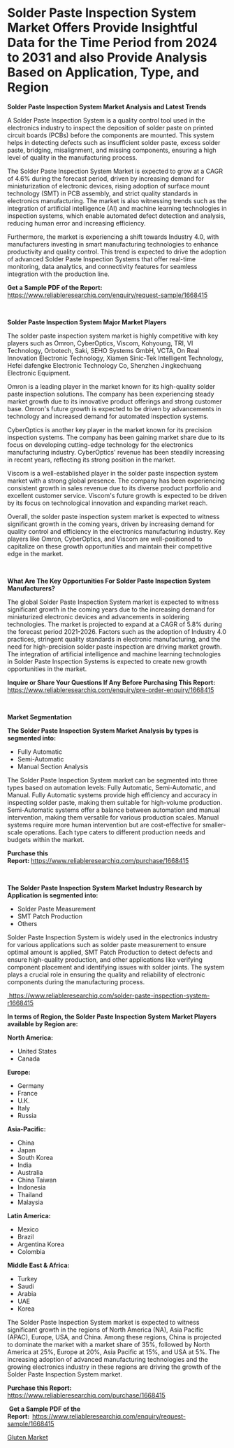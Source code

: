 <p><h1>Solder Paste Inspection System Market Offers Provide Insightful Data for the Time Period from 2024 to 2031 and also Provide Analysis Based on Application, Type, and Region</h1></p><p><strong>Solder Paste Inspection System Market Analysis and Latest Trends</strong></p>
<p><p>A Solder Paste Inspection System is a quality control tool used in the electronics industry to inspect the deposition of solder paste on printed circuit boards (PCBs) before the components are mounted. This system helps in detecting defects such as insufficient solder paste, excess solder paste, bridging, misalignment, and missing components, ensuring a high level of quality in the manufacturing process.</p><p>The Solder Paste Inspection System Market is expected to grow at a CAGR of 4.6% during the forecast period, driven by increasing demand for miniaturization of electronic devices, rising adoption of surface mount technology (SMT) in PCB assembly, and strict quality standards in electronics manufacturing. The market is also witnessing trends such as the integration of artificial intelligence (AI) and machine learning technologies in inspection systems, which enable automated defect detection and analysis, reducing human error and increasing efficiency.</p><p>Furthermore, the market is experiencing a shift towards Industry 4.0, with manufacturers investing in smart manufacturing technologies to enhance productivity and quality control. This trend is expected to drive the adoption of advanced Solder Paste Inspection Systems that offer real-time monitoring, data analytics, and connectivity features for seamless integration with the production line.</p></p>
<p><strong>Get a Sample PDF of the Report:&nbsp;</strong> <a href="https://www.reliableresearchiq.com/enquiry/request-sample/1668415">https://www.reliableresearchiq.com/enquiry/request-sample/1668415</a></p>
<p>&nbsp;</p>
<p><strong>Solder Paste Inspection System Major Market Players</strong></p>
<p><p>The solder paste inspection system market is highly competitive with key players such as Omron, Cyber​​Optics, Viscom, Kohyoung, TRI, VI Technology, Orbotech, Saki, SEHO Systems GmbH, VCTA, On Real Innovation Electronic Technology, Xiamen Sinic-Tek Intelligent Technology, Hefei dafengke Electronic Technology Co, Shenzhen Jingkechuang Electronic Equipment.</p><p>Omron is a leading player in the market known for its high-quality solder paste inspection solutions. The company has been experiencing steady market growth due to its innovative product offerings and strong customer base. Omron's future growth is expected to be driven by advancements in technology and increased demand for automated inspection systems.</p><p>Cyber​​Optics is another key player in the market known for its precision inspection systems. The company has been gaining market share due to its focus on developing cutting-edge technology for the electronics manufacturing industry. Cyber​​Optics' revenue has been steadily increasing in recent years, reflecting its strong position in the market.</p><p>Viscom is a well-established player in the solder paste inspection system market with a strong global presence. The company has been experiencing consistent growth in sales revenue due to its diverse product portfolio and excellent customer service. Viscom's future growth is expected to be driven by its focus on technological innovation and expanding market reach.</p><p>Overall, the solder paste inspection system market is expected to witness significant growth in the coming years, driven by increasing demand for quality control and efficiency in the electronics manufacturing industry. Key players like Omron, Cyber​​Optics, and Viscom are well-positioned to capitalize on these growth opportunities and maintain their competitive edge in the market.</p></p>
<p>&nbsp;</p>
<p><strong>What Are The Key Opportunities For Solder Paste Inspection System Manufacturers?</strong></p>
<p><p>The global Solder Paste Inspection System market is expected to witness significant growth in the coming years due to the increasing demand for miniaturized electronic devices and advancements in soldering technologies. The market is projected to expand at a CAGR of 5.8% during the forecast period 2021-2026. Factors such as the adoption of Industry 4.0 practices, stringent quality standards in electronic manufacturing, and the need for high-precision solder paste inspection are driving market growth. The integration of artificial intelligence and machine learning technologies in Solder Paste Inspection Systems is expected to create new growth opportunities in the market.</p></p>
<p><strong>Inquire or Share Your Questions If Any Before Purchasing This Report:</strong> <a href="https://www.reliableresearchiq.com/enquiry/pre-order-enquiry/1668415">https://www.reliableresearchiq.com/enquiry/pre-order-enquiry/1668415</a></p>
<p>&nbsp;</p>
<p><strong>Market Segmentation</strong></p>
<p><strong>The Solder Paste Inspection System Market Analysis by types is segmented into:</strong></p>
<p><ul><li>Fully Automatic</li><li>Semi-Automatic</li><li>Manual Section Analysis</li></ul></p>
<p><p>The Solder Paste Inspection System market can be segmented into three types based on automation levels: Fully Automatic, Semi-Automatic, and Manual. Fully Automatic systems provide high efficiency and accuracy in inspecting solder paste, making them suitable for high-volume production. Semi-Automatic systems offer a balance between automation and manual intervention, making them versatile for various production scales. Manual systems require more human intervention but are cost-effective for smaller-scale operations. Each type caters to different production needs and budgets within the market.</p></p>
<p><strong>Purchase this Report:&nbsp;</strong><a href="https://www.reliableresearchiq.com/purchase/1668415">https://www.reliableresearchiq.com/purchase/1668415</a></p>
<p>&nbsp;</p>
<p><strong>The Solder Paste Inspection System Market Industry Research by Application is segmented into:</strong></p>
<p><ul><li>Solder Paste Measurement</li><li>SMT Patch Production</li><li>Others</li></ul></p>
<p><p>Solder Paste Inspection System is widely used in the electronics industry for various applications such as solder paste measurement to ensure optimal amount is applied, SMT Patch Production to detect defects and ensure high-quality production, and other applications like verifying component placement and identifying issues with solder joints. The system plays a crucial role in ensuring the quality and reliability of electronic components during the manufacturing process.</p></p>
<p><a href="https://www.reliableresearchiq.com/solder-paste-inspection-system-r1668415">&nbsp;https://www.reliableresearchiq.com/solder-paste-inspection-system-r1668415</a></p>
<p><strong>In terms of Region, the Solder Paste Inspection System Market Players available by Region are:</strong></p>
<p>
    <p> <strong> North America: </strong>
        <ul>
            <li>United States</li>
            <li>Canada</li>
        </ul>
        </p> 
    <p> <strong> Europe: </strong>
        <ul>
            <li>Germany</li>
            <li>France</li>
            <li>U.K.</li>
            <li>Italy</li>
            <li>Russia</li>
        </ul>
        </p> 
    <p> <strong> Asia-Pacific: </strong>
        <ul>
            <li>China</li>
            <li>Japan</li>
            <li>South Korea</li>
            <li>India</li>
            <li>Australia</li>
            <li>China Taiwan</li>
            <li>Indonesia</li>
            <li>Thailand</li>
            <li>Malaysia</li>
        </ul>
        </p> 
    <p> <strong> Latin America: </strong>
        <ul>
            <li>Mexico</li>
            <li>Brazil</li>
            <li>Argentina Korea</li>
            <li>Colombia</li>
        </ul>
        </p> 
    <p> <strong> Middle East & Africa: </strong>
        <ul>
            <li>Turkey</li>
            <li>Saudi</li>
            <li>Arabia</li>
            <li>UAE</li>
            <li>Korea</li>
        </ul>
    </p>
    </p>
<p><p>The Solder Paste Inspection System market is expected to witness significant growth in the regions of North America (NA), Asia Pacific (APAC), Europe, USA, and China. Among these regions, China is projected to dominate the market with a market share of 35%, followed by North America at 25%, Europe at 20%, Asia Pacific at 15%, and USA at 5%. The increasing adoption of advanced manufacturing technologies and the growing electronics industry in these regions are driving the growth of the Solder Paste Inspection System market.</p></p>
<p><strong>Purchase this Report: </strong><a href="https://www.reliableresearchiq.com/purchase/1668415">https://www.reliableresearchiq.com/purchase/1668415</a></p>
<p>&nbsp;<strong>Get a Sample PDF of the Report:&nbsp;&nbsp;</strong><a href="https://www.reliableresearchiq.com/enquiry/request-sample/1668415">https://www.reliableresearchiq.com/enquiry/request-sample/1668415</a></p>
<p><strong></strong></p>
<p><p><a href="https://github.com/Hazelklievgspy6vdcsmu106w/Market-Research-Report-List-3/blob/main/gluten-market.md">Gluten Market</a></p></p>